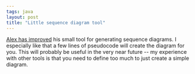 ```yaml
---
tags: java
layout: post
title: "Little sequence diagram tool"
---
```




<a href="http://www.zanthan.com/itymbi/archives/000861.html#000861">Alex has improved</a> his small tool for generating sequence diagrams. I especially like that a few lines of pseudocode will create the diagram for you. This will probably be useful in the very near future -- my experience with other tools is that you need to define too much to just create a simple diagram.


